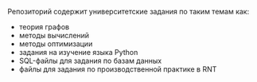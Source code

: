 Репозиторий содержит университетские задания по таким темам как:

- теория графов
- методы вычислений
- методы оптимизации
- задания на изучение языка Python
- SQL-файлы для задания по базам данных
- файлы для задания по производственной практике в RNT

